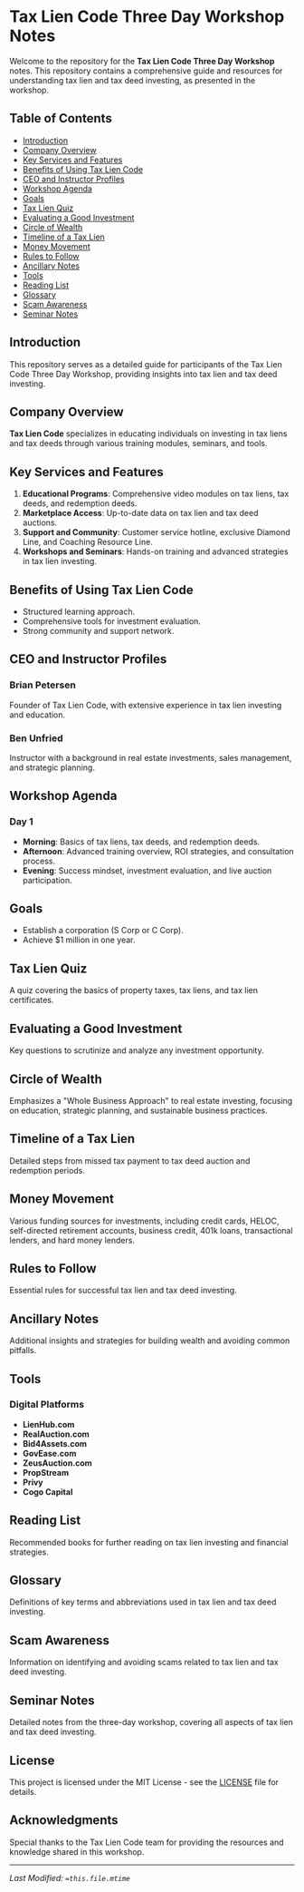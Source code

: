 # Tax Lien Code Three Day Workshop Notes

Welcome to the repository for the **Tax Lien Code Three Day Workshop** notes. This repository contains a comprehensive guide and resources for understanding tax lien and tax deed investing, as presented in the workshop.

## Table of Contents

- [Introduction](#introduction)
- [Company Overview](#company-overview)
- [Key Services and Features](#key-services-and-features)
- [Benefits of Using Tax Lien Code](#benefits-of-using-tax-lien-code)
- [CEO and Instructor Profiles](#ceo-and-instructor-profiles)
- [Workshop Agenda](#workshop-agenda)
- [Goals](#goals)
- [Tax Lien Quiz](#tax-lien-quiz)
- [Evaluating a Good Investment](#evaluating-a-good-investment)
- [Circle of Wealth](#circle-of-wealth)
- [Timeline of a Tax Lien](#timeline-of-a-tax-lien)
- [Money Movement](#money-movement)
- [Rules to Follow](#rules-to-follow)
- [Ancillary Notes](#ancillary-notes)
- [Tools](#tools)
- [Reading List](#reading-list)
- [Glossary](#glossary)
- [Scam Awareness](#scam-awareness)
- [Seminar Notes](#seminar-notes)

## Introduction

This repository serves as a detailed guide for participants of the Tax Lien Code Three Day Workshop, providing insights into tax lien and tax deed investing.

## Company Overview

**Tax Lien Code** specializes in educating individuals on investing in tax liens and tax deeds through various training modules, seminars, and tools.

## Key Services and Features

1. **Educational Programs**: Comprehensive video modules on tax liens, tax deeds, and redemption deeds.
2. **Marketplace Access**: Up-to-date data on tax lien and tax deed auctions.
3. **Support and Community**: Customer service hotline, exclusive Diamond Line, and Coaching Resource Line.
4. **Workshops and Seminars**: Hands-on training and advanced strategies in tax lien investing.

## Benefits of Using Tax Lien Code

- Structured learning approach.
- Comprehensive tools for investment evaluation.
- Strong community and support network.

## CEO and Instructor Profiles

### Brian Petersen
Founder of Tax Lien Code, with extensive experience in tax lien investing and education.

### Ben Unfried
Instructor with a background in real estate investments, sales management, and strategic planning.

## Workshop Agenda

### Day 1
- **Morning**: Basics of tax liens, tax deeds, and redemption deeds.
- **Afternoon**: Advanced training overview, ROI strategies, and consultation process.
- **Evening**: Success mindset, investment evaluation, and live auction participation.

## Goals

- Establish a corporation (S Corp or C Corp).
- Achieve $1 million in one year.

## Tax Lien Quiz

A quiz covering the basics of property taxes, tax liens, and tax lien certificates.

## Evaluating a Good Investment

Key questions to scrutinize and analyze any investment opportunity.

## Circle of Wealth

Emphasizes a "Whole Business Approach" to real estate investing, focusing on education, strategic planning, and sustainable business practices.

## Timeline of a Tax Lien

Detailed steps from missed tax payment to tax deed auction and redemption periods.

## Money Movement

Various funding sources for investments, including credit cards, HELOC, self-directed retirement accounts, business credit, 401k loans, transactional lenders, and hard money lenders.

## Rules to Follow

Essential rules for successful tax lien and tax deed investing.

## Ancillary Notes

Additional insights and strategies for building wealth and avoiding common pitfalls.

## Tools

### Digital Platforms
- **LienHub.com**
- **RealAuction.com**
- **Bid4Assets.com**
- **GovEase.com**
- **ZeusAuction.com**
- **PropStream**
- **Privy**
- **Cogo Capital**

## Reading List

Recommended books for further reading on tax lien investing and financial strategies.

## Glossary

Definitions of key terms and abbreviations used in tax lien and tax deed investing.

## Scam Awareness

Information on identifying and avoiding scams related to tax lien and tax deed investing.

## Seminar Notes

Detailed notes from the three-day workshop, covering all aspects of tax lien and tax deed investing.

## License

This project is licensed under the MIT License - see the [LICENSE](LICENSE) file for details.

## Acknowledgments

Special thanks to the Tax Lien Code team for providing the resources and knowledge shared in this workshop.

---

_Last Modified: `=this.file.mtime`_

